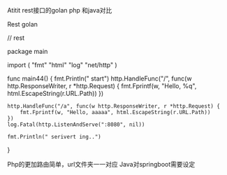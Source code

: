 Atitit rest接口的golan php 和java对比

Rest golan

//  rest

package main

import (
	"fmt"
	"html"
	"log"
	"net/http"
)

func main44() {
	fmt.Println(" start")
	http.HandleFunc("/", func(w http.ResponseWriter, r *http.Request) {
		fmt.Fprintf(w, "Hello, %q", html.EscapeString(r.URL.Path))
	})

	http.HandleFunc("/a", func(w http.ResponseWriter, r *http.Request) {
		fmt.Fprintf(w, "Hello, aaaaa", html.EscapeString(r.URL.Path))
	})
	log.Fatal(http.ListenAndServe(":8080", nil))

	fmt.Println(" serivert ing..")
}


Php的更加路由简单，url文件夹一一对应
Java对springboot需要设定

